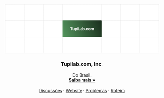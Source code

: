 <!-- LOGO DO PROJETO -->
<p align="center">
  <a href="https://github.com/tupilab/tupilab.com">
   <img src="./assets/readme-banner.png" alt="Logo">
  </a>

  <h3 align="center">Tupilab.com, Inc.</h3>

  <p align="center">
    Do Brasil.
    <br />
    <a href="https://tupilab.com"><strong>Saiba mais »</strong></a>
    <br />
    <br />
    <a href="https://github.com/orgs/tupilab/discussions">Discussões</a>
    ·
    <a href="https://tupilab.com">Website</a>
    ·
    <a href="https://github.com/tupilab/tupilab.com/issues">Problemas</a>
    ·
    <a href="https://github.com/tupilab/tupilab.com/milestones">Roteiro</a>
  </p>
</p>

